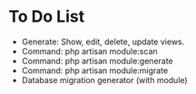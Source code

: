 # To Do List

- Generate: Show, edit, delete, update views.
- Command: php artisan module:scan
- Command: php artisan module:generate
- Command: php artisan module:migrate
- Database migration generator (with module)